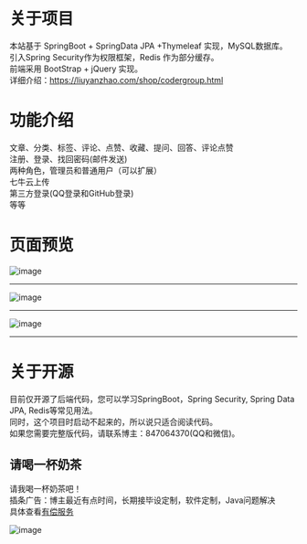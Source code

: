 # 关于项目
本站基于 SpringBoot + SpringData JPA +Thymeleaf 实现，MySQL数据库。<br/>
引入Spring Security作为权限框架，Redis 作为部分缓存。<br/>
前端采用 BootStrap + jQuery 实现。<br/>
详细介绍：https://liuyanzhao.com/shop/codergroup.html  <br/>

# 功能介绍
文章、分类、标签、评论、点赞、收藏、提问、回答、评论点赞  <br/>
注册、登录、找回密码(邮件发送) <br/>
两种角色，管理员和普通用户（可以扩展） <br/>
七牛云上传 <br/>
第三方登录(QQ登录和GitHub登录) <br/>
等等  <br/>

# 页面预览
![image](img/1.jpg)
<hr/>

![image](img/2.jpg)
<hr/>

![image](img/3.jpg)
<hr/>


# 关于开源
目前仅开源了后端代码，您可以学习SpringBoot，Spring Security, Spring Data JPA, Redis等常见用法。 <br/>
同时，这个项目时启动不起来的，所以说只适合阅读代码。 <br/>
如果您需要完整版代码，请联系博主：847064370(QQ和微信)。

## 请喝一杯奶茶
请我喝一杯奶茶吧！ <br/>
插条广告：博主最近有点时间，长期接毕设定制，软件定制，Java问题解决 <br/>
具体查看[有偿服务](https://liuyanzhao.com/bulletin/my-service)

![image](https://github.com/saysky/ForestBlog/blob/master/uploads/donate.png)

